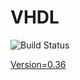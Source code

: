 # VHDL

![Build Status](https://travis-ci.org/cyber-dojo-languages/vhdl.svg?branch=master)

[Version=0.36](https://github.com/cyber-dojo-languages/vhdl/blob/master/check_version.sh)

